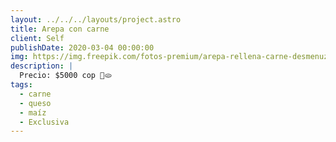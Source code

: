 ```yaml
---
layout: ../../../layouts/project.astro
title: Arepa con carne
client: Self
publishDate: 2020-03-04 00:00:00
img: https://img.freepik.com/fotos-premium/arepa-rellena-carne-desmenuzada-sobre-fondo-oscuro-arepa-carne-mechada_214787-160.jpg?w=2000
description: |
  Precio: $5000 cop 🥳🫓
tags:
  - carne
  - queso
  - maíz
  - Exclusiva
---
```


